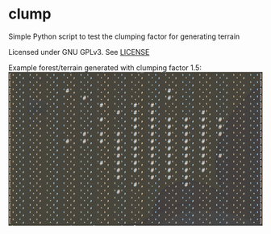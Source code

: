 # clump
Simple Python script to test the clumping factor for generating terrain

Licensed under GNU GPLv3. See [LICENSE](LICENSE)

Example forest/terrain generated with clumping factor 1.5:
![Screenshot](screenshot.png)
